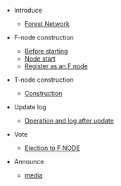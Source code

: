 * Introduce
    * [Forest Network](README.md)

* F-node construction
    * [Before starting](md/fnode/starting.md)
    * [Node start](md/fnode/nodestart.md)
    * [Register as an F node](md/fnode/Register.md)

* T-node construction
    * [Construction](md/tnode/establish.md)

* Update log
    * [Operation and log after update](md/update/operate_and.md)

* Vote
    * [Election to F NODE](md/vote.md)


* Announce
    * [media](md/media.md)
